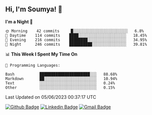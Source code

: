 ## Hi, I'm Soumya! 👋

<!--START_SECTION:waka-->
**I'm a Night 🦉** 

```text
🌞 Morning    42 commits     █░░░░░░░░░░░░░░░░░░░░░░░░   6.8% 
🌆 Daytime    114 commits    ████░░░░░░░░░░░░░░░░░░░░░   18.45% 
🌃 Evening    216 commits    ████████░░░░░░░░░░░░░░░░░   34.95% 
🌙 Night      246 commits    ██████████░░░░░░░░░░░░░░░   39.81%

```


📊 **This Week I Spent My Time On** 

```text
💬 Programming Languages: 

Bash           ██████████████████████░░░   88.68% 
Markdown       ██░░░░░░░░░░░░░░░░░░░░░░░   10.94% 
Text           ░░░░░░░░░░░░░░░░░░░░░░░░░   0.24% 
Other          ░░░░░░░░░░░░░░░░░░░░░░░░░   0.15%
```


 Last Updated on 05/06/2023 00:37:17 UTC
<!--END_SECTION:waka-->

[![Github Badge](https://img.shields.io/badge/-rubyruins-grey?style=for-the-badge&logo=github&logoColor=white&link=https://github.com/rubyruins/)](https://www.github.com/rubyruins/) 
[![Linkedin Badge](https://img.shields.io/badge/-Soumya%20Parekh-0072b1?style=for-the-badge&logo=Linkedin&logoColor=white&link=https://www.linkedin.com/in/Soumya-Parekh/)](https://www.linkedin.com/in/Soumya-Parekh/) 
[![Gmail Badge](https://img.shields.io/badge/-soumyaparekh.me@gmail.com-c14438?style=for-the-badge&logo=Gmail&logoColor=white&link=mailto:soumyaparekh.me@gmail.com)](mailto:soumyaparekh.me@gmail.com) 

